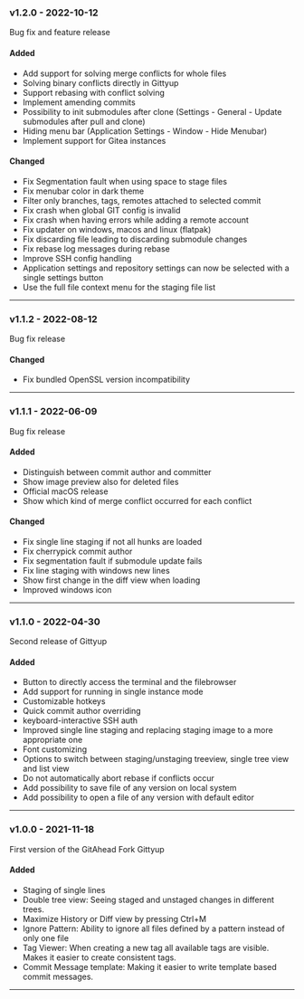 ### v1.2.0 - 2022-10-12

Bug fix and feature release

#### Added
* Add support for solving merge conflicts for whole files
* Solving binary conflicts directly in Gittyup
* Support rebasing with conflict solving
* Implement amending commits
* Possibility to init submodules after clone (Settings - General - Update submodules after pull and clone)
* Hiding menu bar (Application Settings - Window - Hide Menubar)
* Implement support for Gitea instances

#### Changed
* Fix Segmentation fault when using space to stage files
* Fix menubar color in dark theme
* Filter only branches, tags, remotes attached to selected commit
* Fix crash when global GIT config is invalid
* Fix crash when having errors while adding a remote account
* Fix updater on windows, macos and linux (flatpak)
* Fix discarding file leading to discarding submodule changes
* Fix rebase log messages during rebase
* Improve SSH config handling
* Application settings and repository settings can now be selected with a single settings button
* Use the full file context menu for the staging file list

----

### v1.1.2 - 2022-08-12

Bug fix release

#### Changed

* Fix bundled OpenSSL version incompatibility

----

### v1.1.1 - 2022-06-09

Bug fix release

#### Added
* Distinguish between commit author and committer
* Show image preview also for deleted files
* Official macOS release
* Show which kind of merge conflict occurred for each conflict

#### Changed
* Fix single line staging if not all hunks are loaded
* Fix cherrypick commit author
* Fix segmentation fault if submodule update fails
* Fix line staging with windows new lines
* Show first change in the diff view when loading
* Improved windows icon

----

### v1.1.0 - 2022-04-30

Second release of Gittyup

#### Added
* Button to directly access the terminal and the filebrowser
* Add support for running in single instance mode
* Customizable hotkeys
* Quick commit author overriding
* keyboard-interactive SSH auth
* Improved single line staging and replacing staging image to a more appropriate one
* Font customizing
* Options to switch between staging/unstaging treeview, single tree view and list view
* Do not automatically abort rebase if conflicts occur
* Add possibility to save file of any version on local system
* Add possibility to open a file of any version with default editor

----

### v1.0.0 - 2021-11-18

First version of the GitAhead Fork Gittyup

#### Added
* Staging of single lines
* Double tree view: Seeing staged and unstaged changes in different trees.
* Maximize History or Diff view by pressing Ctrl+M
* Ignore Pattern: Ability to ignore all files defined by a pattern instead of only one file
* Tag Viewer: When creating a new tag all available tags are visible. Makes it easier to create consistent tags.
* Commit Message template: Making it easier to write template based commit messages.

----
